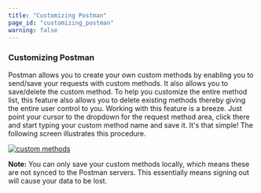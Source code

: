 ```yaml
---
title: "Customizing Postman"
page_id: "customizing_postman"
warning: false
---
```


### Customizing Postman

Postman allows you to create your own custom methods by enabling you to send/save your requests with custom methods. It also allows you to save/delete the custom method. To help you customize the entire method list, this feature also allows you to delete existing methods thereby giving the entire user control to you. Working with this feature is a breeze. Just point your cursor to the dropdown for the request method area, click there and start typing your custom method name and save it. It's that simple! The following screen illustrates this procedure. 

[![custom methods ](https://s3.amazonaws.com/postman-static-getpostman-com/postman-docs/custom_methods1.gif)](https://s3.amazonaws.com/postman-static-getpostman-com/postman-docs/custom_methods1.gif)

**Note:** You can only save your custom methods locally, which means these are not synced to the Postman servers. This essentially means signing out will cause your data to be lost. 




  

